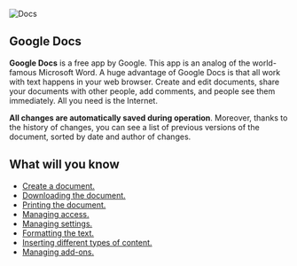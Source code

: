 ![Docs](https://brandlogos.net/wp-content/uploads/2021/10/google-docs-logo-512x512.png)

## **Google Docs**

**Google Docs** is a free app by Google. This app is an analog of the world-famous Microsoft Word. A huge advantage of Google Docs is that all work with text happens in your web browser. Create and edit documents, share your documents with other people, add comments, and people see them immediately. All you need is the Internet.

**All changes are automatically saved during operation**. Moreover, thanks to the history of changes, you can see a list of previous versions of the document, sorted by date and author of changes.

## **What will you know**
* [Create a document.](http://127.0.0.1:8000/fl/create/)
* [Downloading the document.](http://127.0.0.1:8000/fl/download/)
* [Printing the document.](http://127.0.0.1:8000/fl/print/)
* [Managing access.](http://127.0.0.1:8000/fl/access/)
* [Managing settings.](http://127.0.0.1:8000/fl/settings/)
* [Formatting the text.](http://127.0.0.1:8000/fl/format/)
* [Inserting different types of content.](http://127.0.0.1:8000/fl/content/)
* [Managing add-ons.](http://127.0.0.1:8000/fl/add-ons/)